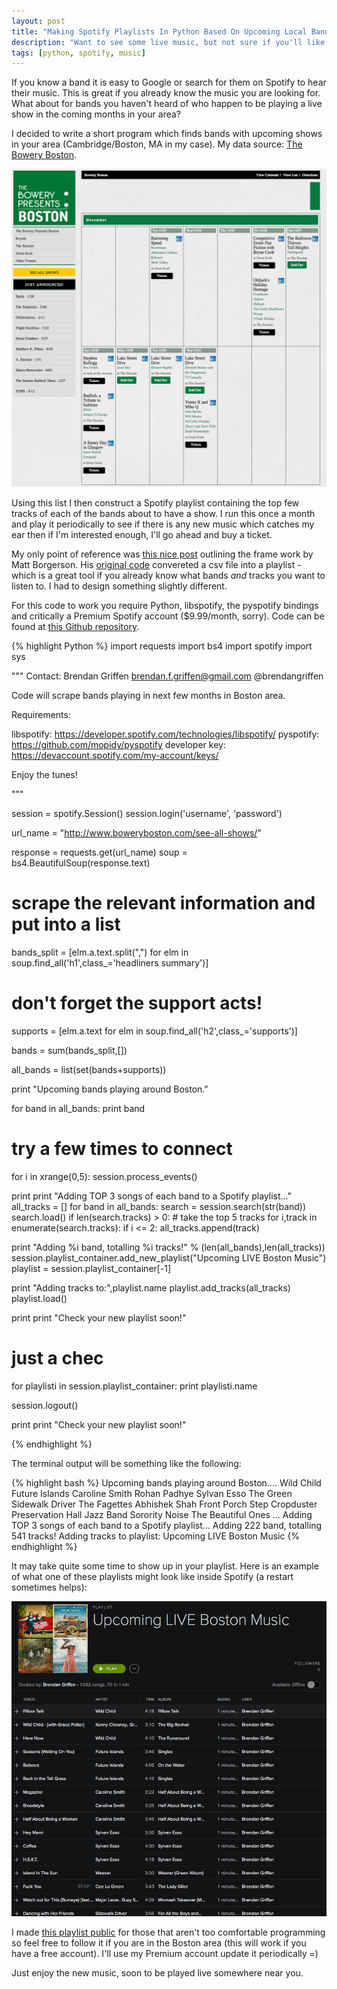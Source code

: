 ```yaml
---
layout: post
title: "Making Spotify Playlists In Python Based On Upcoming Local Bands"
description: "Want to see some live music, but not sure if you'll like the band? Try this out."
tags: [python, spotify, music]
---
```


If you know a band it is easy to Google or search for them on Spotify to hear their music. This is great if you already know the music you are looking for. What about for bands you haven't heard of who happen to be playing a live show in the coming months in your area? 

I decided to write a short program which finds bands with upcoming shows in your area (Cambridge/Boston, MA in my case). My data source: [The Bowery Boston](http://www.boweryboston.com/see-all-shows/).

[![spotify-playlists](/assets/spotifylocalbands/bowery_boston.png)](/assets/spotifylocalbands/bowery_boston.png)

Using this list I then construct a Spotify playlist containing the top few tracks of each of the bands about to have a show. I run this once a month and play it periodically to see if there is any new music which catches my ear then if I'm interested enough, I'll go ahead and buy a ticket.

My only point of reference was [this nice post](https://mborgerson.com/creating-a-playlist-in-spotify-using-python/) outlining the frame work by Matt Borgerson. His [original code](https://github.com/mborgerson/spotify-playlist-from-csv) convereted a csv file into a playlist - which is a great tool if you already know what bands *and* tracks you want to listen to. I had to design something slightly different.

For this code to work you require Python, libspotify, the pyspotify bindings and critically a Premium Spotify account ($9.99/month, sorry). Code can be found at [this Github repository](https://github.com/bgriffen/spotifylocalbands).

{% highlight Python %}
import requests
import bs4
import spotify
import sys

"""
Contact: Brendan Griffen brendan.f.griffen@gmail.com @brendangriffen

Code will scrape bands playing in next few months in Boston area.

Requirements:

libspotify:     https://developer.spotify.com/technologies/libspotify/
pyspotify:      https://github.com/mopidy/pyspotify
developer key:  https://devaccount.spotify.com/my-account/keys/

Enjoy the tunes!

"""

session = spotify.Session()
session.login('username', 'password')

url_name = "http://www.boweryboston.com/see-all-shows/"

response = requests.get(url_name)
soup = bs4.BeautifulSoup(response.text)

# scrape the relevant information and put into a list
bands_split = [elm.a.text.split(",") for elm in soup.find_all('h1',class_='headliners summary')]

# don't forget the support acts!
supports = [elm.a.text for elm in soup.find_all('h2',class_='supports')]

bands = sum(bands_split,[])

all_bands = list(set(bands+supports))

print "Upcoming bands playing around Boston."

for band in all_bands:
    print band

# try a few times to connect
for i in xrange(0,5):
    session.process_events()

print
print "Adding TOP 3 songs of each band to a Spotify playlist..."
all_tracks = []
for band in all_bands:
    search = session.search(str(band))
    search.load()
    if len(search.tracks) > 0:
        # take the top 5 tracks
        for i,track in enumerate(search.tracks):
            if i <= 2: all_tracks.append(track)


print "Adding %i band, totalling %i tracks!" % (len(all_bands),len(all_tracks))
session.playlist_container.add_new_playlist("Upcoming LIVE Boston Music")
playlist = session.playlist_container[-1]

print "Adding tracks to:",playlist.name
playlist.add_tracks(all_tracks)
playlist.load()

print
print "Check your new playlist soon!"

# just a chec
for playlisti in session.playlist_container:
    print playlisti.name

session.logout()

print
print "Check your new playlist soon!"

{% endhighlight %}

The terminal output will be something like the following:

{% highlight bash %}
Upcoming bands playing around Boston....
Wild Child
Future Islands
Caroline Smith
Rohan Padhye
Sylvan Esso
The Green
Sidewalk Driver
The Fagettes
Abhishek Shah
Front Porch Step
Cropduster
Preservation Hall Jazz Band
Sorority Noise
The Beautiful Ones
...
Adding TOP 3 songs of each band to a Spotify playlist...
Adding 222 band, totalling 541 tracks!
Adding tracks to playlist: Upcoming LIVE Boston Music
{% endhighlight %}

It may take quite some time to show up in your playlist. Here is an example of what one of these playlists might look like inside Spotify (a restart sometimes helps):

[![spotify-playlists](/assets/spotifylocalbands/spotify_playlist.png)](/assets/spotifylocalbands/spotify_playlist.png)

I made [this playlist public](http://open.spotify.com/user/1254170771/playlist/5QKiOM9egThI6u6oXgkTNh) for those that aren't too comfortable programming so feel free to follow it if you are in the Boston area (this will work if you have a free account). I'll use my Premium account update it periodically =)

Just enjoy the new music, soon to be played live somewhere near you.

